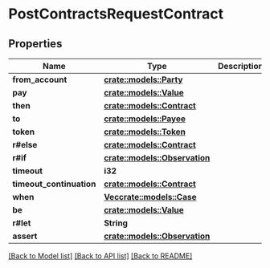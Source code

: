 # PostContractsRequestContract

## Properties

Name | Type | Description | Notes
------------ | ------------- | ------------- | -------------
**from_account** | [**crate::models::Party**](Party.md) |  | 
**pay** | [**crate::models::Value**](Value.md) |  | 
**then** | [**crate::models::Contract**](Contract.md) |  | 
**to** | [**crate::models::Payee**](Payee.md) |  | 
**token** | [**crate::models::Token**](Token.md) |  | 
**r#else** | [**crate::models::Contract**](Contract.md) |  | 
**r#if** | [**crate::models::Observation**](Observation.md) |  | 
**timeout** | **i32** |  | 
**timeout_continuation** | [**crate::models::Contract**](Contract.md) |  | 
**when** | [**Vec<crate::models::Case>**](Case.md) |  | 
**be** | [**crate::models::Value**](Value.md) |  | 
**r#let** | **String** |  | 
**assert** | [**crate::models::Observation**](Observation.md) |  | 

[[Back to Model list]](../README.md#documentation-for-models) [[Back to API list]](../README.md#documentation-for-api-endpoints) [[Back to README]](../README.md)



